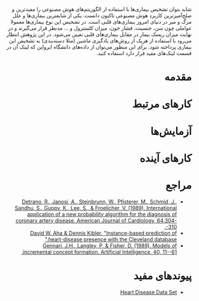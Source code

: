 <div dir=rtl>

شاید بتوان تشخیص بیماری‌ها با استفاده از الگوریتم‌های هوش مصنوعی را مفیدترین و صلح‌آمیزترین کاربرد هوش مصنوعی تاکنون دانست. یکی از شایعترین بیماری‌ها و علل مرگ و میر در دنیای امروز بیماری‌های قلبی است.
در تشخیص این نوع بیماری‌ها معمولا عواملی چون سن، جنسیت، فشار خون، میزان کلسترول و ... مدنظر قرار می‌گیرند و در نهایت میزان ریسک بیمار در مقابل بیماری‌های قلبی تعیین می‌شود.
در این پژوهش انتظار می‌رود با استفاده از هریک از روش‌های یادگیری ماشین (مثلا دسته‌بندی) به تشخیص این بیماری پرداخته شود.
برای این منظور می‌توان از داده‌های دانشگاه ایرواین که لینک آن در قسمت لینک‌های مفید قرار دارد استفاده کنید.

# مقدمه

# کارهای مرتبط

# آزمایش‌ها

# کارهای آینده

# مراجع
+ [Detrano, R., Janosi, A., Steinbrunn, W., Pfisterer, M., Schmid, J., Sandhu, S., Guppy, K., Lee, S., & Froelicher, V. (1989). International application of a new probability algorithm for the diagnosis of coronary artery disease. American Journal of Cardiology, 64,304--310. ](http://rexa.info/paper/b884ce2f4aff7ed95ce7bfa7adabaef46b88c60c)
+ [David W. Aha & Dennis Kibler. "Instance-based prediction of heart-disease presence with the Cleveland database." ](http://rexa.info/paper/0519d1408b992b21964af4bfe97675987c0caefc)
+ [Gennari, J.H., Langley, P, & Fisher, D. (1989). Models of incremental concept formation. Artificial Intelligence, 40, 11--61. ](http://rexa.info/paper/faecfadbd4a49f6705e0d3904d6770171b05041f)

# پیوندهای مفید
+ [Heart Disease Data Set ](http://archive.ics.uci.edu/ml/datasets/Heart+Disease)
